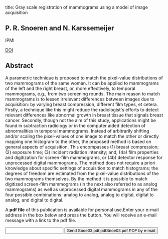 title: Gray scale registration of mammograms using a model of image acquisition

## P. R. Snoeren and N. Karssemeijer
IPMI

<a href="https://doi.org/10.1007/978-3-540-45087-0_34">DOI</a>

## Abstract
A parametric technique is proposed to match the pixel-value distributions of two mammograms of the same woman. It can be applied to mammograms of the left and the right breast, or, more effectively, to temporal mammograms, e.g., from two screening rounds. The main reason to match mammograms is to lessen irrelevant differences between images due to acquisition: by varying breast compression, different film types, et cetera. Firstly, a technique like this might reduce the radiologist's efforts to detect relevant differences like abnormal growth in breast tissue that signals breast cancer. Secondly, though not the aim of this study, applications might be found in subtraction radiology or in the computer aided detection of abnormalities in temporal mammograms. Instead of arbitrarily shifting and/or scaling the pixel-values of one image to match the other or directly mapping one histogram to the other, the proposed method is based on general aspects of acquisition. This encompasses (1) breast compression; (2) exposure time; (3) incident radiation intensity; and, (4a) film properties and digitization for screen-film mammograms, or (4b) detector response for unprocessed digital mammograms. The method does not require a priori knowledge about specific settings of acquisition to match histograms; the degrees of freedom are estimated from the pixel-value distributions of the two mammograms themselves. By the method it is possible to match digitized screen-film mammograms (in the next also referred to as analog mammograms) as well as unprocessed digital mammograms in any of the four possible combinations: analog to analog, analog to digital, digital to analog, and digital to digital.

A <b>pdf file</b> of this publication is available for personal use.Enter your e-mail address in the box below and press the button. You will receive an e-mail message with a link to the pdf file.
<form action="sender.php">  <input type="text" name="email">  <input type="submit" value="Send Snoe03.pdf:pdfSnoe03.pdf:PDF by e-mail"></form>